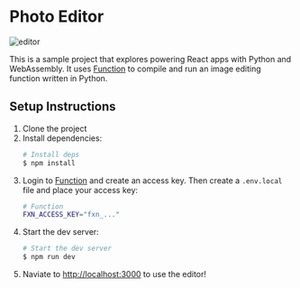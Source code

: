 # Photo Editor

![editor](editing.gif)

This is a sample project that explores powering React apps with Python and WebAssembly. It uses 
[Function](https://docs.fxn.ai/predictors/create) to compile and run an image editing function 
written in Python.

## Setup Instructions
1. Clone the project
2. Install dependencies:
    ```sh
    # Install deps
    $ npm install
    ```
3. Login to [Function](https://www.fxn.ai/settings/developer) and create an access key. Then create a `.env.local` file and 
place your access key:
    ```sh
    # Function
    FXN_ACCESS_KEY="fxn_..."
    ```
4. Start the dev server:
    ```sh
    # Start the dev server
    $ npm run dev
    ```
5. Naviate to [http://localhost:3000](http://localhost:3000) to use the editor!

